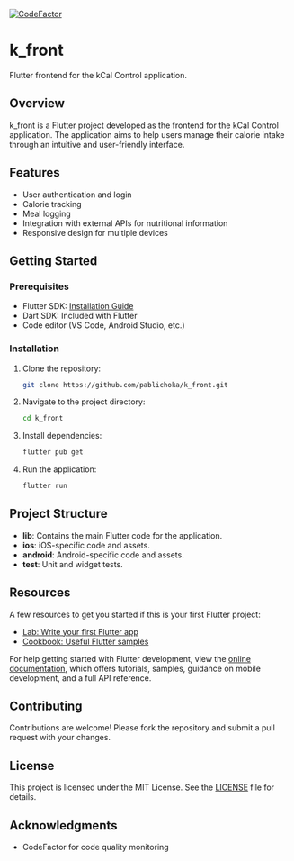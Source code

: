 [![CodeFactor](https://www.codefactor.io/repository/github/pablichoka/k_front/badge)](https://www.codefactor.io/repository/github/pablichoka/k_front)

# k_front

Flutter frontend for the kCal Control application.

## Overview

k_front is a Flutter project developed as the frontend for the kCal Control application. The application aims to help users manage their calorie intake through an intuitive and user-friendly interface.

## Features

- User authentication and login
- Calorie tracking
- Meal logging
- Integration with external APIs for nutritional information
- Responsive design for multiple devices

## Getting Started

### Prerequisites

- Flutter SDK: [Installation Guide](https://docs.flutter.dev/get-started/install)
- Dart SDK: Included with Flutter
- Code editor (VS Code, Android Studio, etc.)

### Installation

1. Clone the repository:
    ```sh
    git clone https://github.com/pablichoka/k_front.git
    ```
2. Navigate to the project directory:
    ```sh
    cd k_front
    ```
3. Install dependencies:
    ```sh
    flutter pub get
    ```
4. Run the application:
    ```sh
    flutter run
    ```

## Project Structure

- **lib**: Contains the main Flutter code for the application.
- **ios**: iOS-specific code and assets.
- **android**: Android-specific code and assets.
- **test**: Unit and widget tests.

## Resources

A few resources to get you started if this is your first Flutter project:

- [Lab: Write your first Flutter app](https://docs.flutter.dev/get-started/codelab)
- [Cookbook: Useful Flutter samples](https://docs.flutter.dev/cookbook)

For help getting started with Flutter development, view the [online documentation](https://docs.flutter.dev/), which offers tutorials, samples, guidance on mobile development, and a full API reference.

## Contributing

Contributions are welcome! Please fork the repository and submit a pull request with your changes.

## License

This project is licensed under the MIT License. See the [LICENSE](LICENSE) file for details.

## Acknowledgments

- CodeFactor for code quality monitoring
